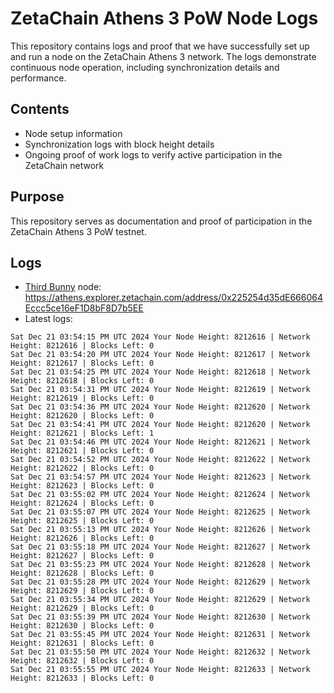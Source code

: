 # ZetaChain Athens 3 PoW Node Logs
This repository contains logs and proof that we have successfully set up and run a node on the ZetaChain Athens 3 network. The logs demonstrate continuous node operation, including synchronization details and performance.

## Contents
- Node setup information
- Synchronization logs with block height details
- Ongoing proof of work logs to verify active participation in the ZetaChain network

## Purpose
This repository serves as documentation and proof of participation in the ZetaChain Athens 3 PoW testnet.

## Logs

- [Third Bunny](https://thirdbunny.xyz/) node: https://athens.explorer.zetachain.com/address/0x225254d35dE666064Eccc5ce16eF1D8bF8D7b5EE
- Latest logs:
```
Sat Dec 21 03:54:15 PM UTC 2024 Your Node Height: 8212616 | Network Height: 8212616 | Blocks Left: 0
Sat Dec 21 03:54:20 PM UTC 2024 Your Node Height: 8212617 | Network Height: 8212617 | Blocks Left: 0
Sat Dec 21 03:54:25 PM UTC 2024 Your Node Height: 8212618 | Network Height: 8212618 | Blocks Left: 0
Sat Dec 21 03:54:31 PM UTC 2024 Your Node Height: 8212619 | Network Height: 8212619 | Blocks Left: 0
Sat Dec 21 03:54:36 PM UTC 2024 Your Node Height: 8212620 | Network Height: 8212620 | Blocks Left: 0
Sat Dec 21 03:54:41 PM UTC 2024 Your Node Height: 8212620 | Network Height: 8212621 | Blocks Left: 1
Sat Dec 21 03:54:46 PM UTC 2024 Your Node Height: 8212621 | Network Height: 8212621 | Blocks Left: 0
Sat Dec 21 03:54:52 PM UTC 2024 Your Node Height: 8212622 | Network Height: 8212622 | Blocks Left: 0
Sat Dec 21 03:54:57 PM UTC 2024 Your Node Height: 8212623 | Network Height: 8212623 | Blocks Left: 0
Sat Dec 21 03:55:02 PM UTC 2024 Your Node Height: 8212624 | Network Height: 8212624 | Blocks Left: 0
Sat Dec 21 03:55:07 PM UTC 2024 Your Node Height: 8212625 | Network Height: 8212625 | Blocks Left: 0
Sat Dec 21 03:55:13 PM UTC 2024 Your Node Height: 8212626 | Network Height: 8212626 | Blocks Left: 0
Sat Dec 21 03:55:18 PM UTC 2024 Your Node Height: 8212627 | Network Height: 8212627 | Blocks Left: 0
Sat Dec 21 03:55:23 PM UTC 2024 Your Node Height: 8212628 | Network Height: 8212628 | Blocks Left: 0
Sat Dec 21 03:55:28 PM UTC 2024 Your Node Height: 8212629 | Network Height: 8212629 | Blocks Left: 0
Sat Dec 21 03:55:34 PM UTC 2024 Your Node Height: 8212629 | Network Height: 8212629 | Blocks Left: 0
Sat Dec 21 03:55:39 PM UTC 2024 Your Node Height: 8212630 | Network Height: 8212630 | Blocks Left: 0
Sat Dec 21 03:55:45 PM UTC 2024 Your Node Height: 8212631 | Network Height: 8212631 | Blocks Left: 0
Sat Dec 21 03:55:50 PM UTC 2024 Your Node Height: 8212632 | Network Height: 8212632 | Blocks Left: 0
Sat Dec 21 03:55:55 PM UTC 2024 Your Node Height: 8212633 | Network Height: 8212633 | Blocks Left: 0
```
